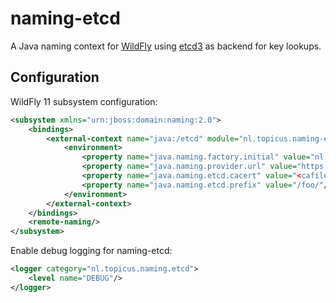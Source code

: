 # naming-etcd

A Java naming context for [WildFly](http://wildfly.org/) using [etcd3](https://coreos.com/etcd/) as backend for key lookups.

## Configuration
WildFly 11 subsystem configuration:
```xml
<subsystem xmlns="urn:jboss:domain:naming:2.0">
	<bindings>
		<external-context name="java:/etcd" module="nl.topicus.naming-etcd" class="javax.naming.InitialContext" cache="false">
			<environment>
				<property name="java.naming.factory.initial" value="nl.topicus.naming.etcd.EtcdCtxFactory"/>
				<property name="java.naming.provider.url" value="https://127.0.0.1:2379"/>
				<property name="java.naming.etcd.cacert" value="<cafile>"/>
				<property name="java.naming.etcd.prefix" value="/foo/"/>
			</environment>
		</external-context>
	</bindings>
	<remote-naming/>
</subsystem>
```

Enable debug logging for naming-etcd:
```xml
<logger category="nl.topicus.naming.etcd">
	<level name="DEBUG"/>
</logger>
```